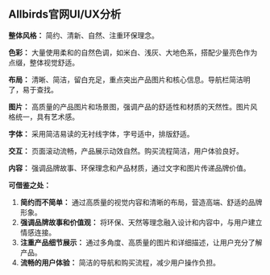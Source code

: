 
## Allbirds官网UI/UX分析

**整体风格：** 简约、清新、自然、注重环保理念。

**色彩：** 大量使用柔和的自然色调，如米白、浅灰、大地色系，搭配少量亮色作为点缀，整体视觉舒适。

**布局：** 清晰、简洁，留白充足，重点突出产品图片和核心信息。导航栏简洁明了，易于查找。

**图片：** 高质量的产品图片和场景图，强调产品的舒适性和材质的天然性。图片风格统一，具有艺术感。

**字体：** 采用简洁易读的无衬线字体，字号适中，排版舒适。

**交互：** 页面滚动流畅，产品展示动效自然。购买流程简洁，用户体验良好。

**内容：** 强调品牌故事、环保理念和产品材质，通过文字和图片传递品牌价值。

**可借鉴之处：**
1.  **简约而不简单：** 通过高质量的视觉内容和清晰的布局，营造高端、舒适的品牌形象。
2.  **强调品牌故事和价值观：** 将环保、天然等理念融入设计和内容中，与用户建立情感连接。
3.  **注重产品细节展示：** 通过多角度、高质量的图片和详细描述，让用户充分了解产品。
4.  **流畅的用户体验：** 简洁的导航和购买流程，减少用户操作负担。


